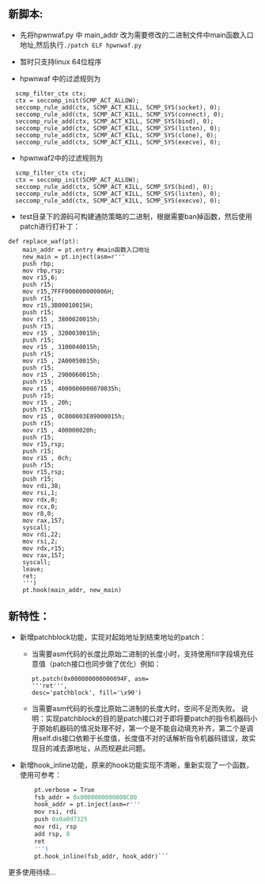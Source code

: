 新脚本:
----
- 先将hpwnwaf.py 中 main_addr 改为需要修改的二进制文件中main函数入口地址,然后执行```./patch ELF hpwnwaf.py``` 
- 暂时只支持linux 64位程序


- hpwnwaf 中的过滤规则为 
``` 
  scmp_filter_ctx ctx;
  ctx = seccomp_init(SCMP_ACT_ALLOW);
  seccomp_rule_add(ctx, SCMP_ACT_KILL, SCMP_SYS(socket), 0);
  seccomp_rule_add(ctx, SCMP_ACT_KILL, SCMP_SYS(connect), 0);
  seccomp_rule_add(ctx, SCMP_ACT_KILL, SCMP_SYS(bind), 0);
  seccomp_rule_add(ctx, SCMP_ACT_KILL, SCMP_SYS(listen), 0);
  seccomp_rule_add(ctx, SCMP_ACT_KILL, SCMP_SYS(clone), 0);  
  seccomp_rule_add(ctx, SCMP_ACT_KILL, SCMP_SYS(execve), 0); 
```
- hpwnwaf2中的过滤规则为 
```
  scmp_filter_ctx ctx;
  ctx = seccomp_init(SCMP_ACT_ALLOW);
  seccomp_rule_add(ctx, SCMP_ACT_KILL, SCMP_SYS(bind), 0);
  seccomp_rule_add(ctx, SCMP_ACT_KILL, SCMP_SYS(listen), 0);
  seccomp_rule_add(ctx, SCMP_ACT_KILL, SCMP_SYS(execve), 0); 
```

- test目录下的源码可构建通防策略的二进制，根据需要ban掉函数，然后使用patch进行打补丁：
```
def replace_waf(pt):
	main_addr = pt.entry #main函数入口地址
	new_main = pt.inject(asm=r'''
	push rbp;
	mov rbp,rsp;
	mov r15,6;
	push r15;
	mov r15,7FFF000000000006H;
	push r15;	
	mov r15,3B00010015H;
	push r15;
	mov r15 , 3800020015h;
	push r15;
	mov r15 , 3200030015h;
	push r15;
	mov r15 , 3100040015h;
	push r15;
	mov r15 , 2A00050015h;
	push r15;
	mov r15 , 2900060015h;
	push r15;
	mov r15 , 4000000000070035h;
	push r15;
	mov r15 , 20h;
	push r15;
	mov r15 , 0C000003E09000015h;
	push r15;
	mov r15 , 400000020h;
	push r15;
	mov r15,rsp;
	push r15;
	mov r15 , 0ch;
	push r15;
	mov r15,rsp;	
	push r15;
	mov rdi,38;
	mov rsi,1;
	mov rdx,0;
	mov rcx,0;
	mov r8,0;
	mov rax,157;
	syscall;
	mov rdi,22;
	mov rsi,2;
	mov rdx,r15;
	mov rax,157;
	syscall;
	leave;	
	ret;
	''')
	pt.hook(main_addr, new_main)
```


新特性：
----
- 新增patchblock功能，实现对起始地址到结束地址的patch：
  - 当需要asm代码的长度比原始二进制的长度小时，支持使用fill字段填充任意值（patch接口也同步做了优化）例如：
    ```
    pt.patch(0x000000000000094F, asm=
    '''ret''', 
    desc='patchblock', fill='\x90')
    ```
  - 当需要asm代码的长度比原始二进制的长度大时，空间不足而失败。
说明：实现patchblock的目的是patch接口对于即将要patch的指令机器码小于原始机器码的情况处理不好，第一个是不能自动填充补齐，第二个是调用self.dis接口依赖于长度值，长度值不对的话解析指令机器码错误，故实现目的减去源地址，从而规避此问题。

- 新增hook_inline功能，原来的hook功能实现不清晰，重新实现了一个函数，使用可参考：
    ```def hook_fsb(pt):
        pt.verbose = True
        fsb_addr = 0x0000000000000C00
        hook_addr = pt.inject(asm=r'''
        mov rsi, rdi
        push 0x0a0d7325
        mov rdi, rsp
        add rsp, 8
        ret
        ''')
        pt.hook_inline(fsb_addr, hook_addr)```

更多使用待续...